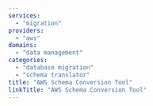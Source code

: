 ```yaml
---
services:
  - "migration"
providers:
  - "aws"
domains:
  - "data management"
categories:
  - "database migration"
  - "schema translator"
title: "AWS Schema Conversion Tool"
linkTitle: "AWS Schema Conversion Tool"
---
```

